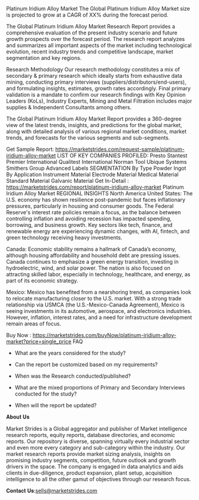 Platinum Iridium Alloy Market
The Global Platinum Iridium Alloy Market size is projected to grow at a CAGR of XX% during the forecast period.

The Global Platinum Iridium Alloy Market Research Report provides a comprehensive evaluation of the present industry scenario and future growth prospects over the forecast period. The research report analyzes and summarizes all important aspects of the market including technological evolution, recent industry trends and competitive landscape, market segmentation and key regions.



Research Methodology
Our research methodology constitutes a mix of secondary & primary research which ideally starts from exhaustive data mining, conducting primary interviews (suppliers/distributors/end-users), and formulating insights, estimates, growth rates accordingly. Final primary validation is a mandate to confirm our research findings with Key Opinion Leaders (KoLs), Industry Experts, Mining and Metal Filtration includes major supplies & Independent Consultants among others.

The Global Platinum Iridium Alloy Market Report provides a 360-degree view of the latest trends, insights, and predictions for the global market, along with detailed analysis of various regional market conditions, market trends, and forecasts for the various segments and sub-segments.

Get Sample Report: https://marketstrides.com/request-sample/platinum-iridium-alloy-market
LIST OF KEY COMPANIES PROFILED:
Presto Stantest
Premier International
Qualitest International
Norman Tool
Ubique Systems
Smithers Group
Advanced Labels
SEGMENTATION
By Type
Powder
Ingot
By Application
Instrument Material
Electrode Material
Medical Material
Standard Material
Galvanic Material
Get In-Detail : https://marketstrides.com/report/platinum-iridium-alloy-market
Platinum Iridium Alloy Market REGIONAL INSIGHTS
North America
United States: The U.S. economy has shown resilience post-pandemic but faces inflationary pressures, particularly in housing and consumer goods. The Federal Reserve's interest rate policies remain a focus, as the balance between controlling inflation and avoiding recession has impacted spending, borrowing, and business growth. Key sectors like tech, finance, and renewable energy are experiencing dynamic changes, with AI, fintech, and green technology receiving heavy investments.

Canada: Economic stability remains a hallmark of Canada’s economy, although housing affordability and household debt are pressing issues. Canada continues to emphasize a green energy transition, investing in hydroelectric, wind, and solar power. The nation is also focused on attracting skilled labor, especially in technology, healthcare, and energy, as part of its economic strategy.

Mexico: Mexico has benefited from a nearshoring trend, as companies look to relocate manufacturing closer to the U.S. market. With a strong trade relationship via USMCA (the U.S.-Mexico-Canada Agreement), Mexico is seeing investments in its automotive, aerospace, and electronics industries. However, inflation, interest rates, and a need for infrastructure development remain areas of focus.

Buy Now : https://marketstrides.com/buyNow/platinum-iridium-alloy-market?price=single_price
FAQ
+ What are the years considered for the study?

+ Can the report be customized based on my requirements?

+ When was the Research conducted/published?

+ What are the mixed proportions of Primary and Secondary Interviews conducted for the study?

+ When will the report be updated?

𝐀𝐛𝐨𝐮𝐭 𝐔𝐬

Market Strides is a Global aggregator and publisher of Market intelligence research reports, equity reports, database directories, and economic reports. Our repository is diverse, spanning virtually every industrial sector and even more every category and sub-category within the industry. Our market research reports provide market sizing analysis, insights on promising industry segments, competition, future outlook and growth drivers in the space. The company is engaged in data analytics and aids clients in due-diligence, product expansion, plant setup, acquisition intelligence to all the other gamut of objectives through our research focus.

𝐂𝐨𝐧𝐭𝐚𝐜𝐭 𝐔𝐬:sells@marketstrides.com
